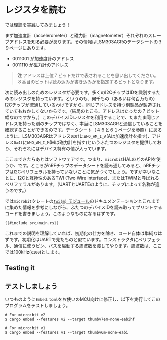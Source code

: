<!-- # Read a single register -->

# レジスタを読む

<!-- Let's put all that theory into practice! -->

では理論を実践してみましょう！

<!-- First things first we need to know the slave addresses of both the accelerometer
and the magnetometer inside the chip, these can be found in the LSM303AGR's
datasheet on page 39 and are: -->

まず加速度計（accelerometer）と磁力計（magnetometer）それぞれのスレーブアドレスを知る必要があります。その情報はLSM303AGRのデータシートの３９ページにあります。

<!--
- 0011001 for the accelerometer
- 0011110 for the magnetometer
-->

- 0011001 が加速度計のアドレス
- 0011110 が磁力計のアドレス

<!-- > **NOTE** Remember that these are only the 7 leading bits of the address,
> the 8th bit is going to be the bit that determines whether we are
> performing a read or write. -->

> **注** アドレスは上位７ビットだけで表されることを思い出してください。８番目のビットは読み込みか書き込みかを指定するビットとなります。

<!-- Next up we'll need a register to read from. Lots of I2C chips out there will
provide some sort of device identification register for their masters to read.
This is done since considering the thousands (or even millions) of I2C chips
out there it is highly likely that at some point two chips with the same address
will end up being built (after all the address is "only" 7 bit wide). With
this device ID register a driver could then make sure that it is indeed talking
to a LSM303AGR and not some other chip that just happens to have the same address.
As you can read in the LSM303AGR's datasheet (specifically on page 46 and 61)
it does provide two registers called `WHO_AM_I_A` at address `0x0f` and `WHO_AM_I_M`
at address `0x4f` which contain some bit patterns that are unique to the device
(The A is as in accelerometer and the M is as in magnetometer). -->

次に読み出しのためのレジスタが必要です。多くのI2CチップはIDを識別するためのレジスタを持っています。というのも、何千もの（あるいは何百万もの）I2Cチップが流通しているわけですから、同じアドレスを持つ別製品が製造されていてもおかしくないからです。（結局のところ、アドレスはたったの７ビット幅なのですから。）このデバイスIDレジスタを利用することで、たまたま同じアドレスを持った別のチップではなく、本当にLSM303AGRと通信していることを確認することができるのです。データシート（４６と６１ページを参照）にあるように、LSM303AGRはアドレス`0x0f`に`WHO_AM_I_A`(Aは加速度計を指す)、アドレス`0x4f`に`WHO_AM_I_M`(Mは磁力計を指す)というふたつのレジスタを提供しており、それぞれにはデバイス特有の値が入っています。

<!-- The only thing missing now is the software part, i.e. which API of the `microbit`/the HAL
crates we should use for this. However, if you read through the datasheet of the nRF chip
you are using you will soon find out that they don't actually have an I2C peripheral.
Luckily for us though, they have I2C-compatible ones called TWI (Two Wire Interface)
and TWIM (depending on which chip you use, just like UART and UARTE). -->

ここまできたらあとはソフトウェアです。つまり、`microbit`HALのどのAPIを使うか、です。ところがnRFチップのデータシートを読み通してみると、nRFチップはI2Cペリフェラルを持っていないことに気がつくでしょう。ですが幸いなことに、I2Cと互換性のあるTWI (Two Wire Interface)、またはTWIMと呼ばれるペリフェラルがあります。（UARTとUARTEのように、チップによって名称が違うのです。）

<!-- Now if we put the documentation of the [`twi(m)` module] from the `microbit` crate
together with all the other information we have gathered so far we'll end up with this
piece of code to read out and print the two device IDs: -->

では`microbit`クレートの[`twi(m)` モジュール]のドキュメンテーションとこれまでに集めた情報を参考にしながら、ふたつのデバイスIDを読み取ってプリントするコードを書きましょう。このようなものになるはずです。

<!-- [`twi(m)` module]: https://docs.rs/microbit-v2/0.11.0/microbit/hal/twim/index.html -->

[`twi(m)` モジュール]: https://docs.rs/microbit-v2/0.11.0/microbit/hal/twim/index.html


``` rust
{{#include src/main.rs}}
```

<!-- Apart from the initialization, this piece of code should be straight forward if you
understood the I2C protocol as described before. The initialization here works similarly
to the one from the UART chapter.
We pass the peripheral as well as the pins that are used to communicate with the chip to the constructor; and then the frequency we wish the bus to operate on, in this case 100 kHz (`K100`). -->

これまでの説明を理解していれば、初期化の仕方を除き、コード自体は単純なはずです。初期化はUARTで見たものと似ています。コンストラクタにペリフェラル、通信に使うピン、バスを駆動する周波数を渡してやります。周波数は、ここでは100kHz(`K100`)とします。

## Testing it

## テストしましょう

<!-- As always you have to modify `Embed.toml` to fit your MCU and can then use: -->

いつものように`Embed.toml`をお使いのMCU向けに修正し、以下を実行してこのプログラムをテストしましょう。

```console
# For micro:bit v2
$ cargo embed --features v2 --target thumbv7em-none-eabihf

# For micro:bit v1
$ cargo embed --features v1 --target thumbv6m-none-eabi
```
<!-- in order to test our little example program. -->
